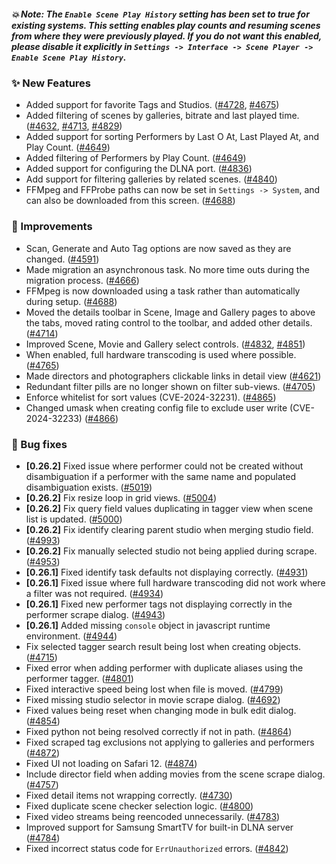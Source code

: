 ##### 💥 Note: The `Enable Scene Play History` setting has been set to true for existing systems. This setting enables play counts and resuming scenes from where they were previously played. If you do not want this enabled, please disable it explicitly in `Settings -> Interface -> Scene Player -> Enable Scene Play History`.

### ✨ New Features
* Added support for favorite Tags and Studios. ([#4728](https://github.com/stashapp/stash/pull/4728), [#4675](https://github.com/stashapp/stash/pull/4675))
* Added filtering of scenes by galleries, bitrate and last played time. ([#4632](https://github.com/stashapp/stash/pull/4632), [#4713](https://github.com/stashapp/stash/pull/4713), [#4829](https://github.com/stashapp/stash/pull/4829))
* Added support for sorting Performers by Last O At, Last Played At, and Play Count. ([#4649](https://github.com/stashapp/stash/pull/4649))
* Added filtering of Performers by Play Count. ([#4649](https://github.com/stashapp/stash/pull/4649))
* Added support for configuring the DLNA port. ([#4836](https://github.com/stashapp/stash/pull/4836))
* Add support for filtering galleries by related scenes. ([#4840](https://github.com/stashapp/stash/pull/4840))
* FFMpeg and FFProbe paths can now be set in `Settings -> System`, and can also be downloaded from this screen. ([#4688](https://github.com/stashapp/stash/pull/4688))

### 🎨 Improvements
* Scan, Generate and Auto Tag options are now saved as they are changed. ([#4591](https://github.com/stashapp/stash/pull/4591))
* Made migration an asynchronous task. No more time outs during the migration process. ([#4666](https://github.com/stashapp/stash/pull/4666))
* FFMpeg is now downloaded using a task rather than automatically during setup. ([#4688](https://github.com/stashapp/stash/pull/4688))
* Moved the details toolbar in Scene, Image and Gallery pages to above the tabs, moved rating control to the toolbar, and added other details. ([#4714](https://github.com/stashapp/stash/pull/4714))
* Improved Scene, Movie and Gallery select controls. ([#4832](https://github.com/stashapp/stash/pull/4832), [#4851](https://github.com/stashapp/stash/pull/4851))
* When enabled, full hardware transcoding is used where possible. ([#4765](https://github.com/stashapp/stash/pull/4765))
* Made directors and photographers clickable links in detail view ([#4621](https://github.com/stashapp/stash/pull/4621))
* Redundant filter pills are no longer shown on filter sub-views. ([#4705](https://github.com/stashapp/stash/pull/4705))
* Enforce whitelist for sort values (CVE-2024-32231). ([#4865](https://github.com/stashapp/stash/pull/4865))
* Changed umask when creating config file to exclude user write (CVE-2024-32233) ([#4866](https://github.com/stashapp/stash/pull/4866))

### 🐛 Bug fixes
* **[0.26.2]** Fixed issue where performer could not be created without disambiguation if a performer with the same name and populated disambiguation exists. ([#5019](https://github.com/stashapp/stash/pull/5019))
* **[0.26.2]** Fix resize loop in grid views. ([#5004](https://github.com/stashapp/stash/pull/5004))
* **[0.26.2]** Fix query field values duplicating in tagger view when scene list is updated. ([#5000](https://github.com/stashapp/stash/pull/5000))
* **[0.26.2]** Fix identify clearing parent studio when merging studio field. ([#4993](https://github.com/stashapp/stash/pull/4993))
* **[0.26.2]** Fix manually selected studio not being applied during scrape. ([#4953](https://github.com/stashapp/stash/pull/4953))
* **[0.26.1]** Fixed identify task defaults not displaying correctly. ([#4931](https://github.com/stashapp/stash/pull/4931))
* **[0.26.1]** Fixed issue where full hardware transcoding did not work where a filter was not required. ([#4934](https://github.com/stashapp/stash/pull/4934))
* **[0.26.1]** Fixed new performer tags not displaying correctly in the performer scrape dialog. ([#4943](https://github.com/stashapp/stash/pull/4943))
* **[0.26.1]** Added missing `console` object in javascript runtime environment. ([#4944](https://github.com/stashapp/stash/pull/4944))
* Fix selected tagger search result being lost when creating objects. ([#4715](https://github.com/stashapp/stash/pull/4715))
* Fixed error when adding performer with duplicate aliases using the performer tagger. ([#4801](https://github.com/stashapp/stash/pull/4801))
* Fixed interactive speed being lost when file is moved. ([#4799](https://github.com/stashapp/stash/pull/4799))
* Fixed missing studio selector in movie scrape dialog. ([#4692](https://github.com/stashapp/stash/pull/4692))
* Fixed values being reset when changing mode in bulk edit dialog. ([#4854](https://github.com/stashapp/stash/pull/4854))
* Fixed python not being resolved correctly if not in path. ([#4864](https://github.com/stashapp/stash/pull/4864))
* Fixed scraped tag exclusions not applying to galleries and performers ([#4872](https://github.com/stashapp/stash/pull/4872))
* Fixed UI not loading on Safari 12. ([#4874](https://github.com/stashapp/stash/pull/4874))
* Include director field when adding movies from the scene scrape dialog. ([#4757](https://github.com/stashapp/stash/pull/4757))
* Fixed detail items not wrapping correctly. ([#4730](https://github.com/stashapp/stash/pull/4730))
* Fixed duplicate scene checker selection logic. ([#4800](https://github.com/stashapp/stash/pull/4800))
* Fixed video streams being reencoded unnecessarily. ([#4783](https://github.com/stashapp/stash/pull/4783))
* Improved support for Samsung SmartTV for built-in DLNA server ([#4784](https://github.com/stashapp/stash/pull/4784))
* Fixed incorrect status code for `ErrUnauthorized` errors. ([#4842](https://github.com/stashapp/stash/pull/4842))
